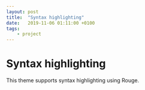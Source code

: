 ```yaml
---
layout: post
title:  "Syntax highlighting"
date:   2019-11-06 01:11:00 +0100
tags:
    - project
---
```


# Syntax highlighting

This theme supports syntax highlighting using Rouge.